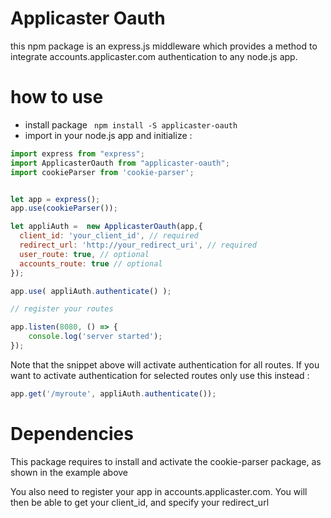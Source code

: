 # Applicaster Oauth

this npm package is an express.js middleware which provides a method to integrate accounts.applicaster.com authentication to any node.js app.

# how to use

* install package ` npm install -S applicaster-oauth`
* import in your node.js app and initialize :
```javascript
import express from "express";
import ApplicasterOauth from "applicaster-oauth";
import cookieParser from 'cookie-parser';


let app = express();
app.use(cookieParser());

let appliAuth =  new ApplicasterOauth(app,{
  client_id: 'your_client_id', // required
  redirect_url: 'http://your_redirect_uri', // required
  user_route: true, // optional
  accounts_route: true // optional
});

app.use( appliAuth.authenticate() );

// register your routes

app.listen(8080, () => {
    console.log('server started');
});
```

Note that the snippet above will activate authentication for all routes.
If you want to activate authentication for selected routes only use this instead :
```javascript
app.get('/myroute', appliAuth.authenticate());
```

# Dependencies
This package requires to install and activate the cookie-parser package, as shown in the example above

You also need to register your app in accounts.applicaster.com. You will then be able to get your client_id, and specify your redirect_url


